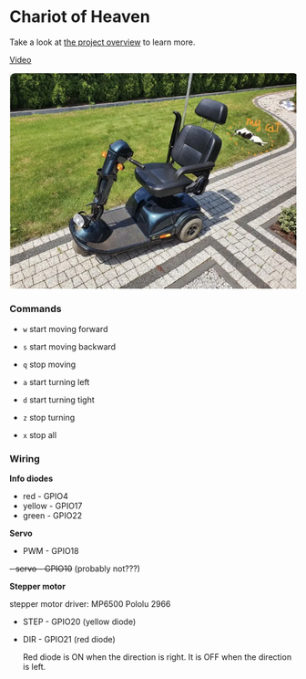 # Chariot of Heaven

Take a look at [the project overview](project.pdf) to learn more.

[Video](https://www.youtube.com/watch?v=WWUe42dH6nw)

![the chariot](chariot.webp)

### Commands

- `w` start moving forward
- `s` start moving backward
- `q` stop moving

- `a` start turning left
- `d` start turning tight
- `z` stop turning

- `x` stop all

### Wiring

**Info diodes**

- red - GPIO4
- yellow - GPIO17
- green - GPIO22

**Servo**

- PWM - GPIO18

~~- servo - GPIO10~~ (probably not???)

**Stepper motor**

stepper motor driver: MP6500 Pololu 2966

- STEP - GPIO20 (yellow diode)

- DIR - GPIO21 (red diode)

  Red diode is ON when the direction is right. It is OFF when the direction is left.
